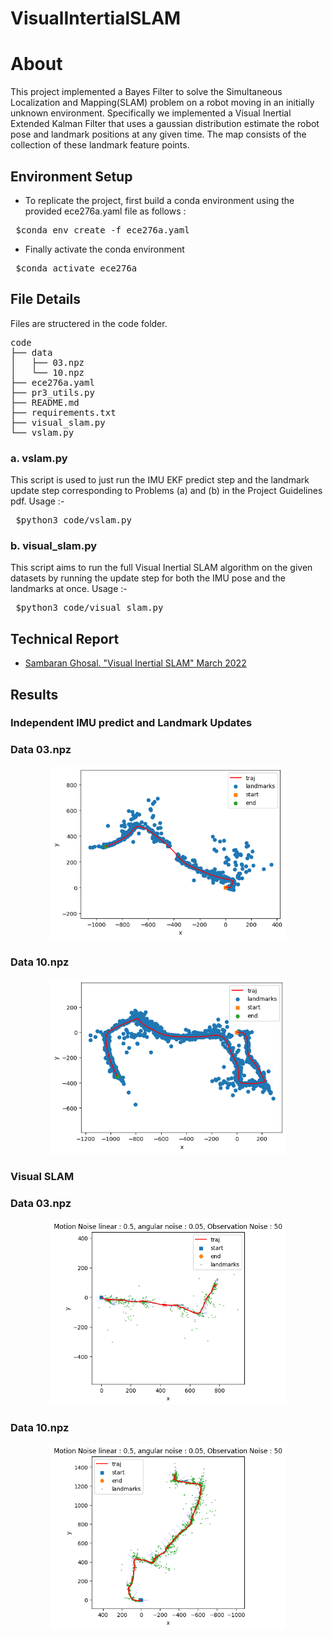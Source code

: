 # VisualIntertialSLAM
# About
This project implemented a Bayes Filter to solve the Simultaneous Localization and Mapping(SLAM) problem on a robot moving in an initially unknown environment. Specifically we implemented a Visual Inertial Extended Kalman Filter that uses a gaussian  distribution estimate the robot pose and landmark positions at any given time. The map consists of the collection of these landmark feature points.  

## Environment Setup
* To replicate the project, first build a conda environment using the provided ece276a.yaml file as follows : 
<pre> $conda env create -f ece276a.yaml</pre>
* Finally activate the conda environment 
<pre> $conda activate ece276a </pre>

## File Details
Files are structered in the code folder. 
<pre>
code
├── data
│   ├── 03.npz
│   └── 10.npz
├── ece276a.yaml
├── pr3_utils.py
├── README.md
├── requirements.txt
├── visual_slam.py
└── vslam.py
</pre>

### a. vslam.py 
This script is used to just run the IMU EKF predict step and the landmark update step corresponding to Problems (a) and (b) in the Project Guidelines pdf. 
Usage :-
<pre> $python3 code/vslam.py </pre>

### b. visual_slam.py
This script aims to run the full Visual Inertial SLAM algorithm on the given datasets by running the update step for both the IMU pose and the landmarks at once. 
Usage :- 
<pre> $python3 code/visual_slam.py </pre>

## Technical Report
* [Sambaran Ghosal. "Visual Inertial SLAM" March 2022](report/Visual_Inertial_SLAM.pdf)

## Results

### Independent IMU predict and Landmark Updates 
### Data 03.npz 
<p align ="center">
  <img src="images/SLAM_03_Part_a,b.png" width="75%" /> 
</p>

### Data 10.npz
<p align ="center">
  <img src="images/SLAM_10_Part_a,b.png" width="75%" /> 
</p>

### Visual SLAM 
### Data 03.npz
<p align ="center">
  <img src="images/SLAM_03/ground_constraint=False_V50_W(0.5, 0.05).png" width="75%" /> 
</p>

### Data 10.npz
<p align ="center">
  <img src="images/SLAM_10/ground_constraint=False_V50_W(0.5, 0.05).png" width="75%" /> 
</p>

